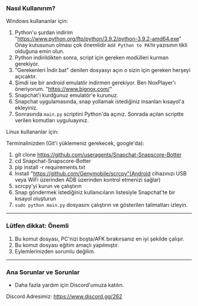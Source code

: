 ### Nasıl Kullanırım?

Windows kullananlar için:
1. Python'u şurdan indirim "https://www.python.org/ftp/python/3.9.2/python-3.9.2-amd64.exe" Onay kutusunun olması çok önemlidir `Add Python to PATH` yazısının tikli olduğuna emin olun.
2. Python indirildikten sonra, script için gereken modülleri kurman gerekiyor. 
3. "Gerekenleri İndir.bat" denilen dosyasyı açın o sizin için gereken herşeyi açıcaktır.
4. Şimdi ise bir android emulatör indirmen gerekiyor. Ben NoxPlayer'ı öneriyorum. "https://www.bignox.com/"
5. Snapchat'i kurdğunuz emulatör'e kurunuz.
6. Snapchat uygulamasında, snap yollamak istediğiniz insanları kısayol'a ekleyiniz.
7. Sonrasında `main.py` scriptini Python'da açınız. Sonrada açılan scriptte verilen komutları uyguluayınız.



Linux kullananlar için:

Terminalinizden (Git'i yüklemeniz gerekecek, google'da):

1. git clone https://github.com/useragents/Snapchat-Snapscore-Botter
2. cd Snapchat-Snapscore-Botter
3. pip install -r requirements.txt
4. Install "https://github.com/Genymobile/scrcpy"(Android cihazınızı USB veya WiFi üzerinden ADB üzerinden kontrol etmenizi sağlar)
5. scrcpy'yi kurun ve çalıştırın
6. Snap göndermek istediğiniz kullanıcıların listesiyle Snapchat'te bir kısayol oluşturun
7. `sudo python main.py` dosyasını çalıştırın ve gösterilen talimatları izleyin.

---------------------------------------

### Lütfen dikkat: Önemli
1. Bu komut dosyası, PC'nizi boşta/AFK bırakırsanız en iyi şekilde çalışır.
2. Bu komut dosyası eğitim amaçlı yapılmıştır.
3. Eylemlerinizden sorumlu değilim.

---------------------------------------
### Ana Sorunlar ve Sorunlar

* Daha fazla yardım için Discord'umuza katılın.

Discord Adresimiz: https://www.discord.gg/262
